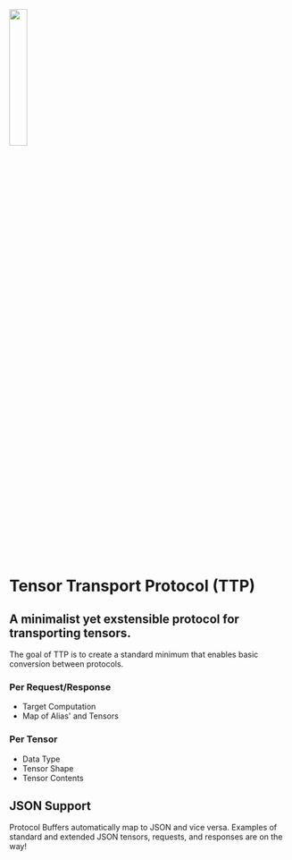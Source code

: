 <img src="https://storage.googleapis.com/ttp-static/ttp_transparent.png" width="25%">

# Tensor Transport Protocol (TTP)
## A minimalist yet exstensible protocol for transporting tensors.

The goal of TTP is to create a standard minimum that enables basic conversion between protocols.

### Per Request/Response
* Target Computation
* Map of Alias' and Tensors 

### Per Tensor
* Data Type
* Tensor Shape
* Tensor Contents

## JSON Support
Protocol Buffers automatically map to JSON and vice versa. Examples of standard and extended JSON tensors, requests, and responses are on the way!
